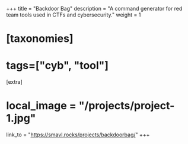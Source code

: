 +++
title = "Backdoor Bag"
description = "A command generator for red team tools used in CTFs and cybersecurity."
weight = 1

# [taxonomies]
# tags=["cyb", "tool"]

[extra]
# local_image = "/projects/project-1.jpg"
link_to = "https://smavl.rocks/projects/backdoorbag/"
+++


